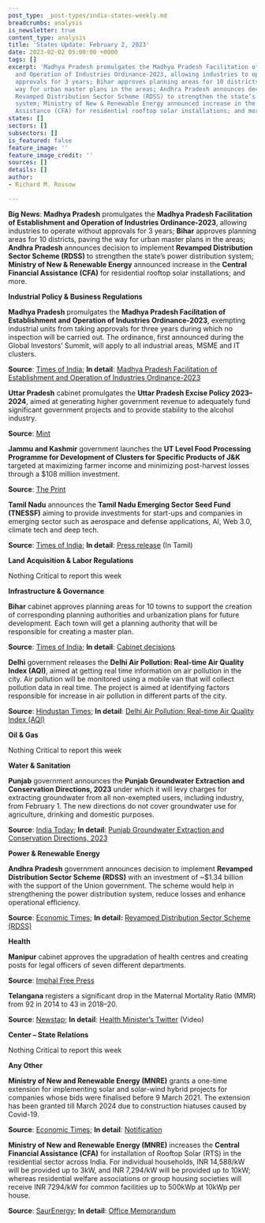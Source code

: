 ```yaml
---
post_type: _post-types/india-states-weekly.md
breadcrumbs: analysis
is_newsletter: true
content_type: analysis
title: 'States Update: February 2, 2023'
date: 2023-02-02 05:00:00 +0000
tags: []
excerpt: 'Madhya Pradesh promulgates the Madhya Pradesh Facilitation of Establishment
  and Operation of Industries Ordinance-2023, allowing industries to operate without
  approvals for 3 years; Bihar approves planning areas for 10 districts, paving the
  way for urban master plans in the areas; Andhra Pradesh announces decision to implement
  Revamped Distribution Sector Scheme (RDSS) to strengthen the state’s power distribution
  system; Ministry of New & Renewable Energy announced increase in the Central Financial
  Assistance (CFA) for residential rooftop solar installations; and more. '
states: []
sectors: []
subsectors: []
is_featured: false
feature_image: ''
feature_image_credit: ''
sources: []
details: []
author:
- Richard M. Rossow

---
```

**Big News**: **Madhya Pradesh** promulgates the **Madhya Pradesh Facilitation of Establishment and Operation of Industries Ordinance-2023**, allowing industries to operate without approvals for 3 years; **Bihar** approves planning areas for 10 districts, paving the way for urban master plans in the areas; **Andhra Pradesh** announces decision to implement **Revamped Distribution Sector Scheme (RDSS)** to strengthen the state’s power distribution system; **Ministry of New & Renewable Energy** announced increase in the **Central Financial Assistance (CFA)** for residential rooftop solar installations; and more.

**Industrial Policy & Business Regulations**

**Madhya Pradesh** promulgates the **Madhya Pradesh Facilitation of Establishment and Operation of Industries Ordinance-2023**, exempting industrial units from taking approvals for three years during which no inspection will be carried out. The ordinance, first announced during the Global Investors’ Summit, will apply to all industrial areas, MSME and IT clusters. 

**Source**: [Times of India](https://timesofindia.indiatimes.com/city/bhopal/madhya-pradesh-ordinance-to-exempt-industries-from-approvals-exemptions-for-3-years/articleshow/97408755.cms); **In detail**: [Madhya Pradesh Facilitation of Establishment and Operation of Industries Ordinance-2023](https://govtpressmp.nic.in/pdf/extra/2023-01-27-Ex-34.pdf)

**Uttar Pradesh** cabinet promulgates the **Uttar Pradesh Excise Policy 2023–2024**, aimed at generating higher government revenue to adequately fund significant government projects and to provide stability to the alcohol industry. 

**Source**: [Mint](https://www.livemint.com/news/india/up-cabinet-approves-scheme-to-encourage-cultivation-processing-of-millets-under-millets-revival-programme-11674928131685.html)

**Jammu and Kashmir** government launches the **UT Level Food Processing Programme for Development of Clusters for Specific Products of J&K** targeted at maximizing farmer income and minimizing post-harvest losses through a $108 million investment. 

**Source**: [The Print](https://theprint.in/economy/jammu-and-kashmir-launches-rs-879-crore-food-processing-project/1329749/)

**Tamil Nadu** announces the **Tamil Nadu Emerging Sector Seed Fund (TNESSF)** aiming to provide investments for start-ups and companies in emerging sector such as aerospace and defense applications, AI, Web 3.0, climate tech and deep tech. 

**Source**: [Times of India](https://timesofindia.indiatimes.com/city/chennai/stalin-inaugurates-tamil-nadu-emerging-sector-seed-fund/articleshow/97375542.cms); **In detail**: [Press release](https://cms.tn.gov.in/sites/default/files/press_release/pr270123_179_0.pdf) (In Tamil)

**Land Acquisition & Labor Regulations**

Nothing Critical to report this week

**Infrastructure & Governance**

**Bihar** cabinet approves planning areas for 10 towns to support the creation of corresponding planning authorities and urbanization plans for future development. Each town will get a planning authority that will be responsible for creating a master plan. 

**Source**: [Times of India](https://timesofindia.indiatimes.com/city/patna/cabinet-approves-planning-areas-for-10-towns-in-bihar/articleshow/97387356.cms); **In detail**: [Cabinet decisions](https://state.bihar.gov.in/cache/1/Smart%20City/Cabinet%20Decisions/d27012023.pdf)

**Delhi** government releases the **Delhi Air Pollution: Real-time Air Quality Index (AQI)**, aimed at getting real time information on air pollution in the city. Air pollution will be monitored using a mobile van that will collect pollution data in real time. The project is aimed at identifying factors responsible for increase in air pollution in different parts of the city.

**Source**: [Hindustan Times](https://www.hindustantimes.com/cities/delhi-news/kejriwal-unveils-study-devices-to-help-combat-air-pollution-in-delhi-101675104001475.html); **In detail**: [Delhi Air Pollution: Real-time Air Quality Index (AQI)](https://aqicn.org/city/delhi/)

**Oil & Gas**

Nothing Critical to report this week

**Water & Sanitation**

**Punjab** government announces the **Punjab Groundwater Extraction and Conservation Directions, 2023** under which it will levy charges for extracting groundwater from all non-exempted users, including industry, from February 1. The new directions do not cover groundwater use for agriculture, drinking and domestic purposes. 

**Source**: [India Today](https://www.indiatoday.in/india/story/punjab-to-levy-groundwater-charges-on-non-exempted-users-from-february-1-2327659-2023-01-29); **In detail**: [Punjab Groundwater Extraction and Conservation Directions, 2023](https://pwrda.org/wp-content/uploads/2023/01/Punjab-Groundwater-Extraction-and-Conservation-Directions-2023-Dated-27.01.2023.pdf)

**Power & Renewable Energy**

**Andhra Pradesh** government announces decision to implement **Revamped Distribution Sector Scheme (RDSS)** with an investment of \~$1.34 billion with the support of the Union government. The scheme would help in strengthening the power distribution system, reduce losses and enhance operational efficiency. 

**Source**: [Economic Times](https://energy.economictimes.indiatimes.com/news/power/andhra-pradesh-govt-to-spend-rs-11000-crore-to-reform-power-distribution/97368830); **In detail:** [Revamped Distribution Sector Scheme (RDSS)](https://www.ipds.gov.in/RDSS_Docs/RDSS_Guidelines_dt_31_Mar_22.pdf)

**Health**

**Manipur** cabinet approves the upgradation of health centres and creating posts for legal officers of seven different departments. 

**Source**: [Imphal Free Press](https://www.ifp.co.in/manipur/manipur-cabinet-approves-upgradation-of-health-centres)

**Telangana** registers a significant drop in the Maternal Mortality Ratio (MMR) from 92 in 2014 to 43 in 2018–20. 

**Source**: [Newstap](https://www.newstap.in/telangana/telangana-health-annual-report-infant-maternal-mortality-rate-significantly-reduced-in-2022-1459910); **In detail**: [Health Minister’s Twitter](https://twitter.com/BRSHarish/status/1619619380085620737) (Video)

**Center – State Relations**

Nothing Critical to report this week

**Any Other**

**Ministry of New and Renewable Energy (MNRE)** grants a one-time extension for implementing solar and solar-wind hybrid projects for companies whose bids were finalised before 9 March 2021. The extension has been granted till March 2024 due to construction hiatuses caused by Covid-19. 

**Source**: [Economic Times](https://energy.economictimes.indiatimes.com/news/renewable/mnre-grants-time-extension-up-to-march-2024-for-completion-of-solar-hybrid-projects/97368984); **In detail**: [Notification](https://mnre.gov.in/img/documents/uploads/file_f-1674827531812.pdf)

**Ministry of New and Renewable Energy (MNRE)** increases the **Central Financial Assistance (CFA)** for installation of Rooftop Solar (RTS) in the residential sector across India. For individual households, INR 14,588/kW will be provided up to 3kW, and INR 7,294/kW will be provided up to 10kW; whereas residential welfare associations or group housing societies will receive INR 7294/kW for common facilities up to 500kWp at 10kWp per house. 

**Source**: [SaurEnergy](https://www.saurenergy.com/solar-energy-news/mnre-hikes-rooftop-solar-subsidy-for-residential-category-in-hilly-ne-states); **In detail**: [Office Memorandum](https://mnre.gov.in/img/documents/uploads/file_f-1674816949680.pdf)
